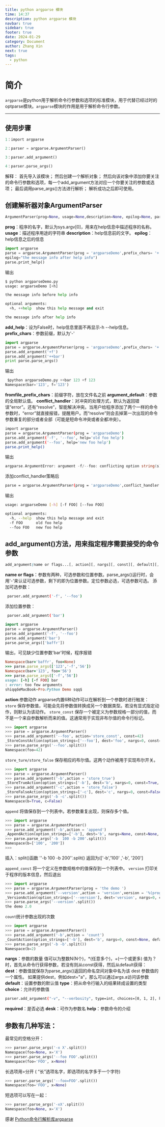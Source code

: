 ```yaml
---
title: python argparse 模块
time: 14:37
description: python argparse 模块
navbar: true
sidebar: true
footer: true
date: 2024-01-29
category: Document
author: Zhang Xin
next: true
tags:
  - python
---
```

# 简介

`argparse`是python用于解析命令行参数和选项的标准模块，用于代替已经过时的optparse模块。`argparse`模块的作用是用于解析命令行参数。

---
## 使用步骤



```python
1：import argparse

2：parser = argparse.ArgumentParser()

3：parser.add_argument()

4：parser.parse_args()
```

解释：
 首先导入该模块；
 然后创建一个解析对象；
 然后向该对象中添加你要关注的命令行参数和选项，每一个add_argument方法对应一个你要关注的参数或选项；
 最后调用parse_args()方法进行解析；
 解析成功之后即可使用。

## 创建解析器对象ArgumentParser



```python
ArgumentParser(prog=None, usage=None,description=None, epilog=None, parents=[],formatter_class=argparse.HelpFormatter, prefix_chars='-',fromfile_prefix_chars=None, argument_default=None,conflict_handler='error', add_help=True)
```

**prog**：程序的名字，默认为sys.argv[0]，用来在help信息中描述程序的名称。
**usage**：描述程序用途的字符串
**description**：help信息前的文字。
**epilog**：help信息之后的信息



```python
import argparse
parse = argparse.ArgumentParser(prog = 'argparseDemo',prefix_chars= '+',description='the message info before help info',
epilog="the message info after help info")
parse.print_help()
```

输出



```python
$ python argparseDemo.py 
usage: argparseDemo [+h]

the message info before help info

optional arguments:
  +h, ++help  show this help message and exit

the message info after help info
```

**add_help**：设为False时，help信息里面不再显示-h --help信息。
**prefix_chars**：参数前缀，默认为'-'



```python
import argparse
parse = argparse.ArgumentParser(prog = 'argparseDemo',prefix_chars= '+')
parse.add_argument('+f')
parse.add_argument('++bar')
print parse.parse_args()
```

输出



```python
 $python argparseDemo.py ++bar 123 +f 123
Namespace(bar='123', f='123')
```

**fromfile_prefix_chars**：前缀字符，放在文件名之前
 **argument_default**：参数的全局默认值。
 **conflict_handler**：对冲突的处理方式，默认为返回错误“error”。还有“resolve”，智能解决冲突。当用户给程序添加了两个一样的命令参数时，“error”就直接报错，提醒用户。而“resolve”则会去掉第一次出现的命令参数重复的部分或者全部（可能是短命令冲突或者全都冲突）。



```bash
import argparse
parse = argparse.ArgumentParser(prog = 'argparseDemo')
parse.add_argument('-f', '--foo', help='old foo help')
parse.add_argument('--foo', help='new foo help')
parse.print_help()
```

输出



```go
argparse.ArgumentError: argument -f/--foo: conflicting option string(s): --foo
```

添加conflict_handler策略后



```bash
parse = argparse.ArgumentParser(prog = 'argparseDemo',conflict_handler = 'resolve')
```

输出



```bash
usage: argparseDemo [-h] [-f FOO] [--foo FOO]

optional arguments:
  -h, --help  show this help message and exit
  -f FOO      old foo help
  --foo FOO   new foo help
```

## add_argument()方法，用来指定程序需要接受的命令参数



```css
add_argument(name or flags...[, action][, nargs][, const][, default][, type][, choices][, required][, help][, metavar][, dest])
```

**name or flags**：参数有两种，可选参数和位置参数。parse_args()运行时，会用'-'来认证可选参数，剩下的即为位置参数。定位参数必选，可选参数可选。
 添加可选参数：



```bash
 parser.add_argument('-f', '--foo')
```

添加位置参数：



```bash
 parser.add_argument('bar')
```



```dart
import argparse
parse = argparse.ArgumentParser()
parse.add_argument('-f', '--foo')
parse.add_argument('bar')
parse.parse_args(['baffr'])
```

输出，可见缺少位置参数'bar'时候，程序报错



```ruby
Namespace(bar='baffr', foo=None)
>>> parse.parse_args(['123','-f','56'])
Namespace(bar='123', foo='56')
>>> parse.parse_args(['-f','56'])
usage: [-h] [-f FOO] bar
: error: too few arguments
shiqqdeMacBook-Pro:Python Demo sqq$ 
```

**action**:参数动作
 argparse内置6种动作可以在解析到一个参数时进行触发：
 `store` 保存参数值，可能会先将参数值转换成另一个数据类型。若没有显式指定动作，则默认为该动作。
 `store_const` 保存一个被定义为参数规格一部分的值，而不是一个来自参数解析而来的值。这通常用于实现非布尔值的命令行标记。



```python
>>> import argparse
>>> parse = argparse.ArgumentParser()
>>> parse.add_argument('--foo', action='store_const', const=42)
_StoreConstAction(option_strings=['--foo'], dest='foo', nargs=0, const=42, default=None, type=None, choices=None, help=None, metavar=None)
>>> parse.parse_args('--foo'.split())
Namespace(foo=42)
```

`store_ture/store_false` 保存相应的布尔值。这两个动作被用于实现布尔开关。



```python
>>> import argparse
>>> parse = argparse.ArgumentParser()
>>> parse.add_argument('-b',action = 'store_true')
_StoreTrueAction(option_strings=['-b'], dest='b', nargs=0, const=True, default=False, type=None, choices=None, help=None, metavar=None)
>>> parse.add_argument('-c',action = 'store_false')
_StoreFalseAction(option_strings=['-c'], dest='c', nargs=0, const=False, default=True, type=None, choices=None, help=None, metavar=None)
>>> parse.parse_args('-b -c'.split())
Namespace(b=True, c=False)
```

`append` 将值保存到一个列表中。若参数重复出现，则保存多个值。



```python
>>> import argparse
>>> parse = argparse.ArgumentParser()
>>> parse.add_argument('-b',action = 'append')
_AppendAction(option_strings=['-b'], dest='b', nargs=None, const=None, default=None, type=None, choices=None, help=None, metavar=None)
>>> parse.parse_args('-b  100 -b 200'.split())
Namespace(b=['100', '200'])
>>> 
```

插入：split()函数 ''-b 100 -b 200''.split() 返回为(['-b','100' ,'-b', '200']

`append_const` 将一个定义在参数规格中的值保存到一个列表中。
 `version` 打印关于程序的版本信息，然后退出



```python
>>> import argparse
>>> parse = argparse.ArgumentParser(prog = 'the demo ')
>>> parse.add_argument('--version',action = 'version',version = '%(prog)s2.0')
_VersionAction(option_strings=['--version'], dest='version', nargs=0, const=None, default='==SUPPRESS==', type=None, choices=None, help="show program's version number and exit", metavar=None)
>>> parse.parse_args('--version'.split())
the demo 2.0
```

`count`统计参数出现的次数



```python
>>> import argparse
>>> parse = argparse.ArgumentParser()
>>> parse.add_argument('-b',action = 'count')
_CountAction(option_strings=['-b'], dest='b', nargs=0, const=None, default=None, type=None, choices=None, help=None, metavar=None)
>>> parse.parse_args('-b -b'.split())
Namespace(b=2)
```

**nargs**：参数的数量
 值可以为整数N(N个)，*(任意多个)，+(一个或更多)
 值为？时，首先从命令行获得参数，若没有则从const获得，然后从default获得：
 **dest**：参数值就保存为parse_args()返回的命名空间对象中名为该 dest 参数值的一个属性。
 如果提供dest，例如dest="a"，那么可以通过args.a访问该参数
 **default**：设置参数的默认值
 **type**：把从命令行输入的结果转成设置的类型
 **choice**：允许的参数值



```bash
parser.add_argument("-v", "--verbosity", type=int, choices=[0, 1, 2], help="increase output verbosity")
```

**required**：是否必选
 **desk**：可作为参数名
 **help**：参数命令的介绍

## 参数有几种写法：

最常见的空格分开：



```python
>>> parser.parse_args('-x X'.split())
Namespace(foo=None, x='X')
>>> parser.parse_args('--foo FOO'.split())
Namespace(foo='FOO', x=None)
```

长选项用=分开 ( “长”选项名字，即选项的名字多于一个字符)



```python
>>> parser.parse_args('--foo=FOO'.split())
Namespace(foo='FOO', x=None)
```

短选项可以写在一起：



```python
>>> parser.parse_args('-xX'.split())
Namespace(foo=None, x='X')
```

感谢
 [Python命令行解析库argparse](https://link.jianshu.com?t=http://www.cnblogs.com/linxiyue/p/3908623.html)



